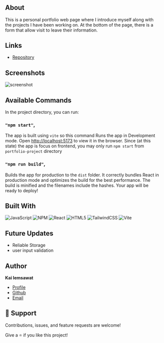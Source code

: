 <h1 align="center"><project-name></h1>

<p align="center"><project-description></p>

## About

This is a personal portfolio web page where I introduce myself along with the projects I have been working on.
At the bottom of the page, there is a form that allow visit to leave their information.

## Links

-   [Repository](https://github.com/KaiIemsawat/portfolio "portfolio")

## Screenshots

![screenshot](src/assets/images/portfolio.png "screenshot")

## Available Commands

In the project directory, you can run:

### `"npm start"`,

The app is built using `vite` so this command Runs the app in Development mode. Open [http://localhost:5173](http://localhost:5173) to view it in the browser. Since (at this state) the app is focus on frontend, you may only run `npm start` from `portfolio-project` directory

### `"npm run build"`,

Builds the app for production to the `dist` folder. It correctly bundles React in production mode and optimizes the build for the best performance. The build is minified and the filenames include the hashes. Your app will be ready to deploy!

## Built With

![JavaScript](https://img.shields.io/badge/javascript-%23323330.svg?style=for-the-badge&logo=javascript&logoColor=%23F7DF1E)
![NPM](https://img.shields.io/badge/NPM-%23CB3837.svg?style=for-the-badge&logo=npm&logoColor=white)
![React](https://img.shields.io/badge/react-%2320232a.svg?style=for-the-badge&logo=react&logoColor=%2361DAFB)
![HTML5](https://img.shields.io/badge/html5-%23E34F26.svg?style=for-the-badge&logo=html5&logoColor=white)
![TailwindCSS](https://img.shields.io/badge/tailwindcss-%2338B2AC.svg?style=for-the-badge&logo=tailwind-css&logoColor=white)
![Vite](https://img.shields.io/badge/vite-%23646CFF.svg?style=for-the-badge&logo=vite&logoColor=white)

## Future Updates

-   Reliable Storage
-   user input validation

## Author

**Kai Iemsawat**

-   [Profile](https://kai-portfolio.tech/ "kai iemsawat")
-   [Github](https://github.com/KaiIemsawat "github")
-   [Email](mailto:kaiiemsawat@gmail.com "mail me")

## 🤝 Support

Contributions, issues, and feature requests are welcome!

Give a ⭐️ if you like this project!
